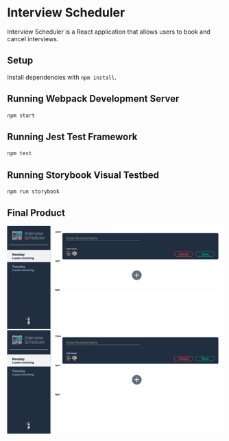 # Interview Scheduler

Interview Scheduler is a React application that allows users to book and cancel interviews.

## Setup

Install dependencies with `npm install`.

## Running Webpack Development Server

```sh
npm start
```

## Running Jest Test Framework

```sh
npm test
```

## Running Storybook Visual Testbed

```sh
npm run storybook
```

## Final Product

!["Screenshot of Form"](https://github.com/summer-Zzz/scheduler/blob/master/public/docs/Screenshot-form.png?raw=true)
!["Screenshot of an appointment"](https://github.com/summer-Zzz/scheduler/blob/master/public/docs/Screenshot-form.png?raw=true)
